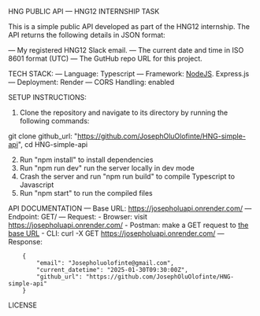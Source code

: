 HNG PUBLIC API — HNG12 INTERNSHIP TASK

This is a simple public API developed as part of the HNG12 internship. The API returns the following details in JSON format:

— My registered HNG12 Slack email.
— The current date and time in ISO 8601 format (UTC)
— The GutHub repo URL for this project.

TECH STACK:
— Language: Typescript
— Framework: [NodeJS](https://hng.tech/hire/nodejs-developers). Express.js
— Deployment: Render
— CORS Handling: enabled


SETUP INSTRUCTIONS:
1. Clone the repository and navigate to its directory by running the following commands:

git clone github_url: "https://github.com/JosephOluOlofinte/HNG-simple-api",
cd HNG-simple-api

2. Run "npm install" to install dependencies
3. Run "npm run dev" run the server locally in dev mode
4. Crash the server and run "npm run build" to compile Typescript to Javascript
5. Run "npm start" to run the compiled files


API DOCUMENTATION
— Base URL: https://josepholuapi.onrender.com/
— Endpoint: GET/
— Request: 
        - Browser: visit https://josepholuapi.onrender.com/
        - Postman: make a GET request to [the base URL](https://josepholuapi.onrender.com/) 
        - CLI: curl -X GET https://josepholuapi.onrender.com/
— Response:

        {
            "email": "Josepholuolofinte@gmail.com",
            "current_datetime": "2025-01-30T09:30:00Z",
            "github_url": "https://github.com/JosephOluOlofinte/HNG-simple-api"
        }

LICENSE